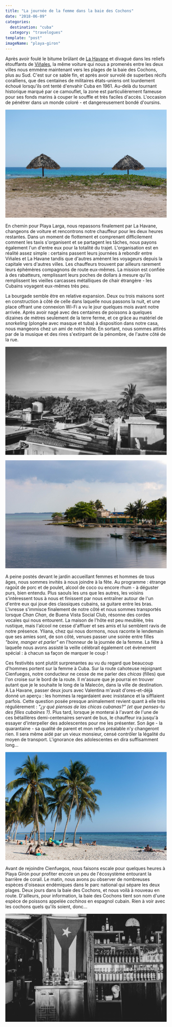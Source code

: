 ```yaml
---
title: "La journée de la femme dans la baie des Cochons"
date: "2018-06-09"
categories:
  destination: "cuba"
  category: "travelogues"
template: "post"
imageName: "playa-giron"
---
```


Après avoir foulé le bitume brûlant de [La Havane](/fr/la-havane---rythmées-rencontres) et divagué dans les reliefs étouffants de [Viñales](/fr/dans-la-vallée-de-viñales), la même voiture qui nous a promenés entre les deux villes nous emmène maintenant vers les plages de la baie des Cochons, plus au Sud. C'est sur ce sable fin, et après avoir survolé de superbes récifs coralliens, que des centaines de militaires états-uniens ont lourdement échoué lorsqu'ils ont tenté d'envahir Cuba en 1961. Au-delà du tournant historique marqué par ce camouflet, la zone est particulièrement fameuse pour ses fonds marins à couper le souffle et très faciles d'accès. L'occasion de pénétrer dans un monde coloré - et dangereusement bondé d'oursins.

![Playa Girón.](../../../images/cuba/playa-giron.jpg "Playa Girón")

En chemin pour Playa Larga, nous repassons finalement par La Havane, changeons de voiture et rencontrons notre chauffeur pour les deux heures restantes. Dans un moment de flottement et comprenant difficilement comment les taxis s'organisent et se partagent les tâches, nous payons également l'un d'entre eux pour la totalité du trajet. L'organisation est en réalité assez simple : certains passent leurs journées à rebondir entre Viñales et La Havane tandis que d'autres amènent les voyageurs depuis la capitale vers d'autres villes. Les chauffeurs trouvent par ailleurs rarement leurs éphémères compagnons de route eux-mêmes. La mission est confiée à des rabatteurs, remplissant leurs poches de dollars à mesure qu'ils remplissent les vieilles carcasses métalliques de chair étrangère - les Cubains voyagent eux-mêmes très peu.

La bourgade semble être en relative expansion. Deux ou trois maisons sont en construction à côté de celle dans laquelle nous passons la nuit, et une place offrant une connexion Wi-Fi a vu le jour quelques mois avant notre arrivée. Après avoir nagé avec des centaines de poissons à quelques dizaines de mètres seulement de la terre ferme, et ce grâce au matériel de _snorkeling_ (plongée avec masque et tuba) à disposition dans notre casa, nous mangeons chez un ami de notre hôte. En sortant, nous sommes attirés par de la musique et des rires s'extirpant de la pénombre, de l'autre côté de la rue.

![Toits de Playa Larga.](../../../images/cuba/playa-larga-roofs.jpg "Toits de Playa Larga")

![Baie de Playa Larga.](../../../images/cuba/playa-larga-bay.jpg "Baie de Playa Larga")

A peine postés devant le jardin accueillant femmes et hommes de tous âges, nous sommes invités à nous joindre à la fête. Au programme : étrange ragoût de porc et de poulet, alcool de coco ou encore rhum - à déguster purs, bien entendu. Plus saouls les uns que les autres, les voisins s'intéressent tous à nous et finissent par nous entraîner autour de l'un d'entre eux qui joue des classiques cubains, sa guitare entre les bras. L'ivresse s'immisce finalement de notre côté et nous sommes transportés lorsque _Chan Chan_, de Buena Vista Social Club, résonne des cordes vocales qui nous entourent. La maison de l'hôte est peu meublée, très rustique, mais l'alcool ne cesse d'affluer et ses amis et lui semblent ravis de notre présence. Yliana, chez qui nous dormons, nous raconte le lendemain que ses amies sont, de son côté, venues passer une soirée entre filles _"boire, manger et parler"_ en l'honneur de la journée de la femme. La fête à laquelle nous avons assisté la veille célébrait également cet évènement spécial : à chacun sa façon de marquer le coup !

Ces festivités sont plutôt surprenantes au vu du regard que beaucoup d'hommes portent sur la femme à Cuba. Sur la route cahoteuse rejoignant Cienfuegos, notre conducteur ne cesse de me parler des _chicas_ (filles) que l'on croise sur le bord de la route. Il m'assure que je pourrai en trouver autant que je le souhaite le long de la Malecón, dans la ville de destination. À La Havane, passer deux jours avec Valentina m'avait d'ores-et-déjà donné un aperçu : les hommes la regardaient avec insistance et la sifflaient parfois. Cette question posée presque animalement revient quant à elle très régulièrement : _"¿y qué piensas de las chicas cubanas?" (et que penses-tu des filles cubaines ?)_. Plus tard, lorsque je monterai à l'avant de l'une de ces bétaillères demi-centenaires servant de bus, le chauffeur ira jusqu'à essayer d'interpeller des adolescentes pour me les présenter. Son âge - la quarantaine - sa qualité de parent et mon refus préalable n'y changeront rien. Il sera même aidé par un vieux monsieur, censé contrôler la légalité du moyen de transport. L'ignorance des adolescentes en dira suffisamment long...

![Playa Girón.](../../../images/cuba/playa-giron-2.jpg "Playa Girón")

Avant de rejoindre Cienfuegos, nous faisons escale pour quelques heures à Playa Girón pour profiter encore un peu de l'écosystème entourant la barrière de corail. Le matin, nous avons pu observer de nombreuses espèces d'oiseaux endémiques dans le parc national qui sépare les deux plages. Deux jours dans la baie des Cochons, et nous voilà à nouveau en route. D'ailleurs, pour information, la baie des Cochons tient son nom d'une espèce de poissons appelée _cochinos_ en espagnol cubain. Rien à voir avec les cochons quels qu'ils soient, donc...

![Un bar, sur la plage de Playa Girón.](../../../images/cuba/playa-giron-bar.jpg "Un bar sur la plage")
